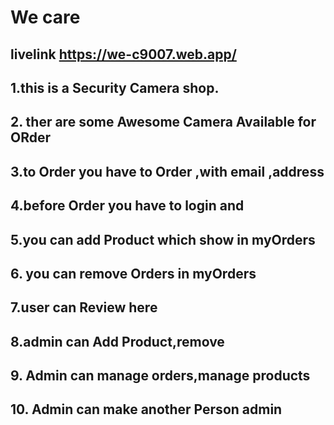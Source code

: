 # We care



## livelink https://we-c9007.web.app/

## 1.this is a Security Camera shop.
## 2. ther are some Awesome Camera Available for ORder
## 3.to Order you have to Order ,with email ,address
## 4.before Order you have to login and
## 5.you can add Product which show in myOrders
## 6. you can remove Orders in myOrders 

## 7.user can Review here
## 8.admin can Add Product,remove
## 9. Admin can manage orders,manage products
## 10. Admin can make another Person admin
